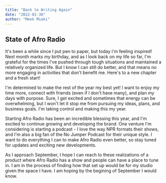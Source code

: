 ```yaml
---
title: "Back to Writing Again"
date: "2022-01-30"
author: "Meek Msaki"
---
```


## State of Afro Radio

It's been a while since I put pen to paper, but today i'm feeling inspired! Next month marks my birthday, and as I look back on my life so far, I'm grateful for the times I've pushed through tough situations and maintained a relatively organized life. But I know I can still do better, and that means no more engaging in activities that don't benefit me. Here's to a new chapter and a fresh start!

I'm determined to make the rest of the year my best yet! I want to enjoy my time more, connect with friends (even if I don't have many), and plan my days with purpose. Sure, I get excited and sometimes that energy can be overwhelming, but I won't let it stop me from pursuing my ideas, plans, and business goals. I'm taking control and making this my year.

Starting Afro Radio has been an incredible blessing this year, and I'm excited to continue growing and developing the brand. One venture I'm considering is starting a podcast - I love the way NPR formats their shows, and I'm also a big fan of the No Jumper Podcast for their unique style. I want to do everything I can to make Afro Radio even better, so stay tuned for updates and exciting new developments.

As I approach September, I hope I can reach to these realizations of a product where Afro Radio has a show and people can have a place to tune in. I am in the process of finding how that set up would be for my studio given the space I have. I am hoping by the begining of September I would know.